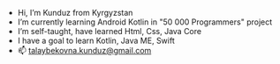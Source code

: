 -  Hi, I’m Kunduz from Kyrgyzstan
-  I’m currently learning Android Kotlin in "50 000 Programmers" project
-  I’m self-taught, have learned Html, Css, Java Core
-  I have a goal to learn Kotlin, Java ME, Swift
- 📫 talaybekovna.kunduz@gmail.com

<!---
Talaybekovna/Talaybekovna is a ✨ special ✨ repository because its `README.md` (this file) appears on your GitHub profile.
You can click the Preview link to take a look at your changes.
--->

